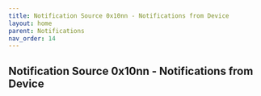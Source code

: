 ```yaml
---
title: Notification Source 0x10nn - Notifications from Device
layout: home
parent: Notifications
nav_order: 14
---
```


## Notification Source 0x10nn - Notifications from Device

#